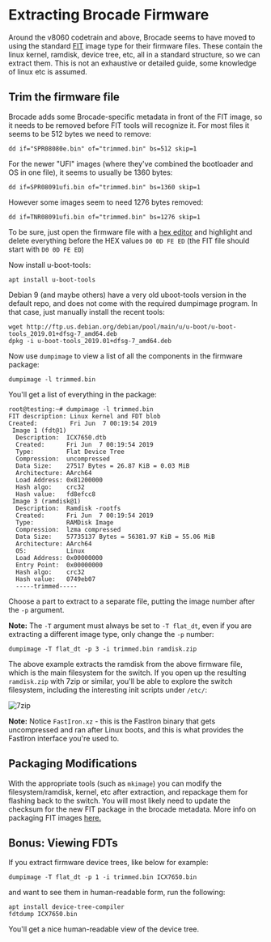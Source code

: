 
# Extracting Brocade Firmware

Around the v8060 codetrain and above, Brocade seems to have moved to using the standard [FIT](https://xilinx-wiki.atlassian.net/wiki/spaces/A/pages/18842374/U-Boot+Images) image type for their firmware files. These contain the linux kernel, ramdisk, device tree, etc, all in a standard structure, so we can extract them. This is not an exhaustive or detailed guide, some knowledge of linux etc is assumed.

## Trim the firmware file
Brocade adds some Brocade-specific metadata in front of the FIT image, so it needs to be removed before FIT tools will recognize it. For most files it seems to be 512 bytes we need to remove:
```
dd if="SPR08080e.bin" of="trimmed.bin" bs=512 skip=1
```

For the newer "UFI" images (where they've combined the bootloader and OS in one file), it seems to usually be 1360 bytes:
```
dd if=SPR08091ufi.bin of="trimmed.bin" bs=1360 skip=1
```
However some images seem to need 1276 bytes removed:
```
dd if=TNR08091ufi.bin of="trimmed.bin" bs=1276 skip=1
```
To be sure, just open the firmware file with a [hex editor](https://mh-nexus.de/en/hxd/) and highlight and delete everything before the HEX values `D0 0D FE ED` (the FIT file should start with `D0 0D FE ED`)

Now install u-boot-tools:
```
apt install u-boot-tools
```
Debian 9 (and maybe others) have a very old uboot-tools version in the default repo, and does not come with the required dumpimage program. In that case, just manually install the recent tools:
```
wget http://ftp.us.debian.org/debian/pool/main/u/u-boot/u-boot-tools_2019.01+dfsg-7_amd64.deb
dpkg -i u-boot-tools_2019.01+dfsg-7_amd64.deb
```
Now use `dumpimage` to view a list of all the components in the firmware package:
```
dumpimage -l trimmed.bin
```
You'll get a list of everything in the package:
```
root@testing:~# dumpimage -l trimmed.bin
FIT description: Linux kernel and FDT blob
Created:         Fri Jun  7 00:19:54 2019
 Image 1 (fdt@1)
  Description:  ICX7650.dtb
  Created:      Fri Jun  7 00:19:54 2019
  Type:         Flat Device Tree
  Compression:  uncompressed
  Data Size:    27517 Bytes = 26.87 KiB = 0.03 MiB
  Architecture: AArch64
  Load Address: 0x81200000
  Hash algo:    crc32
  Hash value:   fd8efcc8
 Image 3 (ramdisk@1)
  Description:  Ramdisk -rootfs
  Created:      Fri Jun  7 00:19:54 2019
  Type:         RAMDisk Image
  Compression:  lzma compressed
  Data Size:    57735137 Bytes = 56381.97 KiB = 55.06 MiB
  Architecture: AArch64
  OS:           Linux
  Load Address: 0x00000000
  Entry Point:  0x00000000
  Hash algo:    crc32
  Hash value:   0749eb07
  -----trimmed-----
```

Choose a part to extract to a separate file, putting the image number after the `-p` argument.  

**Note:** The `-T` argument must always be set to `-T flat_dt`, even if you are extracting a different image type, only change the `-p` number:
```
dumpimage -T flat_dt -p 3 -i trimmed.bin ramdisk.zip
```
The above example extracts the ramdisk from the above firmware file, which is the main filesystem for the switch. If you open up the resulting `ramdisk.zip` with 7zip or similar, you'll be able to explore the switch filesystem, including the interesting init scripts under `/etc/`:

![7zip](https://fohdeesha.com/data/other/7zip.png)

**Note:** Notice `FastIron.xz` - this is the FastIron binary that gets uncompressed and ran after Linux boots, and this is what provides the FastIron interface you're used to.  

## Packaging Modifications
With the appropriate tools (such as `mkimage`) you can modify the filesystem/ramdisk, kernel, etc after extraction, and repackage them for flashing back to the switch. You will most likely need to update the checksum for the new FIT package in the brocade metadata. More info on packaging FIT images [here.](https://xilinx-wiki.atlassian.net/wiki/spaces/A/pages/18842374/U-Boot+Images)

## Bonus: Viewing FDTs

If you extract firmware device trees, like below for example:
```
dumpimage -T flat_dt -p 1 -i trimmed.bin ICX7650.bin
```
 and want to see them in human-readable form, run the following:
```
apt install device-tree-compiler
fdtdump ICX7650.bin
```

You'll get a nice human-readable view of the device tree.
